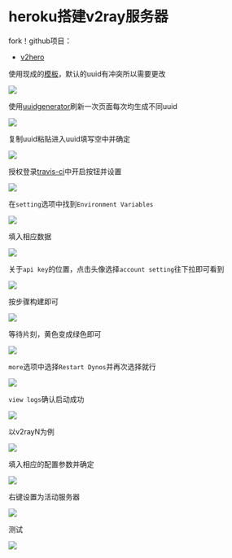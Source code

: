 # heroku搭建v2ray服务器

 fork！github项目：

* [v2hero](https://github.com/onplus/v2hero)

使用现成的[模板](https://heroku.com/deploy?template=https://github.com/onplus/heroku_go-getting-startedhttps://heroku.com/deploy?template=https://github.com/onplus/heroku_go-getting-started)，默认的uuid有冲突所以需要更改

![](https://raw.githubusercontent.com/loremwalker/fq-book/master/.gitbook/assets/2018-05-16_073517.png)

使用[uuidgenerator](https://www.uuidgenerator.net/)刷新一次页面每次均生成不同uuid

![](https://raw.githubusercontent.com/loremwalker/fq-book/master/.gitbook/assets/2018-05-16_073839.png)

复制uuid粘贴进入uuid填写空中并确定

![](https://raw.githubusercontent.com/loremwalker/fq-book/master/.gitbook/assets/2018-05-16_080047.png)

授权登录[travis-ci](https://travis-ci.org/profile)中开启按钮并设置

![](https://raw.githubusercontent.com/loremwalker/fq-book/master/.gitbook/assets/2018-05-16_074407.png)

在`setting`选项中找到`Environment Variables`

![](https://raw.githubusercontent.com/loremwalker/fq-book/master/.gitbook/assets/2018-05-16_080618.png)

填入相应数据

![](https://raw.githubusercontent.com/loremwalker/fq-book/master/.gitbook/assets/2018-05-16_081238.png)

关于`api key`的位置，点击头像选择`account setting`往下拉即可看到

![](https://raw.githubusercontent.com/loremwalker/fq-book/master/.gitbook/assets/2018-05-16_081848.png)

按步骤构建即可

![](https://raw.githubusercontent.com/loremwalker/fq-book/master/.gitbook/assets/2018-05-16_082146.png)

等待片刻，黄色变成绿色即可

![](https://raw.githubusercontent.com/loremwalker/fq-book/master/.gitbook/assets/2018-05-16_082553.png)

`more`选项中选择`Restart Dynos`并再次选择就行

![](https://raw.githubusercontent.com/loremwalker/fq-book/master/.gitbook/assets/2018-05-16_083502.png)

`view logs`确认启动成功

![](https://raw.githubusercontent.com/loremwalker/fq-book/master/.gitbook/assets/2018-05-16_083035.png)

以v2rayN为例

![](https://raw.githubusercontent.com/loremwalker/fq-book/master/.gitbook/assets/2018-05-16_090353.png)

填入相应的配置参数并确定

![](https://raw.githubusercontent.com/loremwalker/fq-book/master/.gitbook/assets/2018-05-16_090615.png)

右键设置为活动服务器

![](https://raw.githubusercontent.com/loremwalker/fq-book/master/.gitbook/assets/2018-05-16_091318.png)

测试

![](https://raw.githubusercontent.com/loremwalker/fq-book/master/.gitbook/assets/2018-05-16_093822.png)



